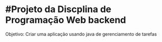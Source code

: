 #Projeto da Discplina de Programação Web backend
===

Objetivo: Criar uma aplicação usando java de gerenciamento de tarefas
